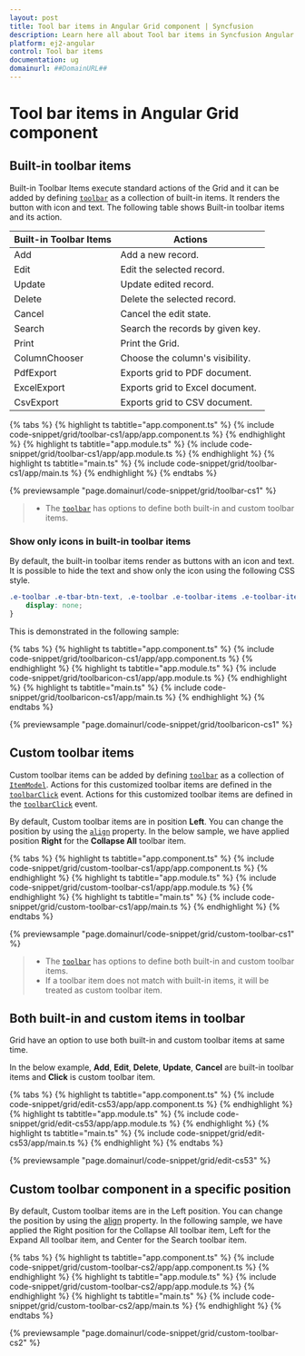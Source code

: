 ```yaml
---
layout: post
title: Tool bar items in Angular Grid component | Syncfusion
description: Learn here all about Tool bar items in Syncfusion Angular Grid component of Syncfusion Essential JS 2 and more.
platform: ej2-angular
control: Tool bar items 
documentation: ug
domainurl: ##DomainURL##
---
```


# Tool bar items in Angular Grid component

## Built-in toolbar items

Built-in Toolbar Items execute standard actions of the Grid and it can be added by defining [`toolbar`](https://ej2.syncfusion.com/angular/documentation/api/grid/#toolbar) as a collection of built-in items. It renders the button with icon and text.
The following table shows Built-in toolbar items and its action.

| Built-in Toolbar Items | Actions |
|------------------------|---------|
| Add | Add a new record.|
| Edit | Edit the selected record.|
| Update | Update edited record.|
| Delete | Delete the selected record.|
| Cancel | Cancel the edit state.|
| Search | Search the records by given key.|
| Print | Print the Grid.|
| ColumnChooser | Choose the column's visibility.|
| PdfExport | Exports grid to PDF document.|
| ExcelExport | Exports grid to Excel document.|
| CsvExport | Exports grid to CSV document.|

{% tabs %}
{% highlight ts tabtitle="app.component.ts" %}
{% include code-snippet/grid/toolbar-cs1/app/app.component.ts %}
{% endhighlight %}
{% highlight ts tabtitle="app.module.ts" %}
{% include code-snippet/grid/toolbar-cs1/app/app.module.ts %}
{% endhighlight %}
{% highlight ts tabtitle="main.ts" %}
{% include code-snippet/grid/toolbar-cs1/app/main.ts %}
{% endhighlight %}
{% endtabs %}
  
{% previewsample "page.domainurl/code-snippet/grid/toolbar-cs1" %}

> * The [`toolbar`](https://ej2.syncfusion.com/angular/documentation/api/grid/#toolbar) has options to define both built-in and custom toolbar items.

### Show only icons in built-in toolbar items

By default, the built-in toolbar items render as buttons with an icon and text. It is possible to hide the text and show only the icon using the following CSS style.

```css
.e-toolbar .e-tbar-btn-text, .e-toolbar .e-toolbar-items .e-toolbar-item .e-tbar-btn-text {
    display: none;
}
```

This is demonstrated in the following sample:

{% tabs %}
{% highlight ts tabtitle="app.component.ts" %}
{% include code-snippet/grid/toolbaricon-cs1/app/app.component.ts %}
{% endhighlight %}
{% highlight ts tabtitle="app.module.ts" %}
{% include code-snippet/grid/toolbaricon-cs1/app/app.module.ts %}
{% endhighlight %}
{% highlight ts tabtitle="main.ts" %}
{% include code-snippet/grid/toolbaricon-cs1/app/main.ts %}
{% endhighlight %}
{% endtabs %}
  
{% previewsample "page.domainurl/code-snippet/grid/toolbaricon-cs1" %}

## Custom toolbar items

Custom toolbar items can be added by defining [`toolbar`](https://ej2.syncfusion.com/angular/documentation/api/grid/#toolbar) as a collection of [`ItemModel`](https://ej2.syncfusion.com/angular/documentation/api/toolbar/itemModel). Actions for this customized toolbar items are defined in the [`toolbarClick`](https://ej2.syncfusion.com/angular/documentation/api/grid/#toolbarclick) event.
Actions for this customized toolbar items are defined in the [`toolbarClick`](https://ej2.syncfusion.com/angular/documentation/api/grid/#toolbarclick) event.

By default, Custom toolbar items are in position **Left**. You can change the position by using the [`align`](https://ej2.syncfusion.com/angular/documentation/api/toolbar/itemModel) property. In the below sample, we have applied position **Right** for the **Collapse All** toolbar item.

{% tabs %}
{% highlight ts tabtitle="app.component.ts" %}
{% include code-snippet/grid/custom-toolbar-cs1/app/app.component.ts %}
{% endhighlight %}
{% highlight ts tabtitle="app.module.ts" %}
{% include code-snippet/grid/custom-toolbar-cs1/app/app.module.ts %}
{% endhighlight %}
{% highlight ts tabtitle="main.ts" %}
{% include code-snippet/grid/custom-toolbar-cs1/app/main.ts %}
{% endhighlight %}
{% endtabs %}
  
{% previewsample "page.domainurl/code-snippet/grid/custom-toolbar-cs1" %}

> * The [`toolbar`](https://ej2.syncfusion.com/angular/documentation/api/grid/#toolbar) has options to define both built-in and custom toolbar items.
> * If a toolbar item does not match with built-in items, it will be treated as custom toolbar item.

## Both built-in and custom items in toolbar

Grid have an option to use both built-in and custom toolbar items at same time.

In the below example, **Add**, **Edit**, **Delete**, **Update**, **Cancel** are built-in toolbar items and **Click** is custom toolbar item.

{% tabs %}
{% highlight ts tabtitle="app.component.ts" %}
{% include code-snippet/grid/edit-cs53/app/app.component.ts %}
{% endhighlight %}
{% highlight ts tabtitle="app.module.ts" %}
{% include code-snippet/grid/edit-cs53/app/app.module.ts %}
{% endhighlight %}
{% highlight ts tabtitle="main.ts" %}
{% include code-snippet/grid/edit-cs53/app/main.ts %}
{% endhighlight %}
{% endtabs %}
  
{% previewsample "page.domainurl/code-snippet/grid/edit-cs53" %}

## Custom toolbar component in a specific position

By default, Custom toolbar items are in the Left position. You can change the position by using the [align](https://ej2.syncfusion.com/angular/documentation/api/toolbar/itemModel) property. In the following sample, we have applied the Right position for the Collapse All toolbar item, Left for the Expand All toolbar item, and Center for the Search toolbar item.

{% tabs %}
{% highlight ts tabtitle="app.component.ts" %}
{% include code-snippet/grid/custom-toolbar-cs2/app/app.component.ts %}
{% endhighlight %}
{% highlight ts tabtitle="app.module.ts" %}
{% include code-snippet/grid/custom-toolbar-cs2/app/app.module.ts %}
{% endhighlight %}
{% highlight ts tabtitle="main.ts" %}
{% include code-snippet/grid/custom-toolbar-cs2/app/main.ts %}
{% endhighlight %}
{% endtabs %}
  
{% previewsample "page.domainurl/code-snippet/grid/custom-toolbar-cs2" %}